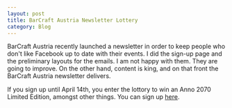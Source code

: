 ```yaml
---
layout: post
title: BarCraft Austria Newsletter Lottery
category: Blog
---
```


BarCraft Austria recently launched a newsletter in order to keep people who don't like Facebook up to date with their events. I did the sign-up page and the preliminary layouts for the emails. I am not happy with them. They are going to improve. On the other hand, content is king, and on that front the BarCraft Austria newsletter delivers.

If you sign up until April 14th, you enter the lottory to win an Anno 2070 Limited Edition, amongst other things. You can sign up [here](http://newsletter.barcraft.at).